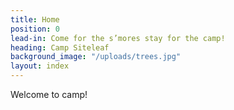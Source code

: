 ```yaml
---
title: Home
position: 0
lead-in: Come for the s’mores stay for the camp!
heading: Camp Siteleaf
background_image: "/uploads/trees.jpg"
layout: index
---
```


Welcome to camp!